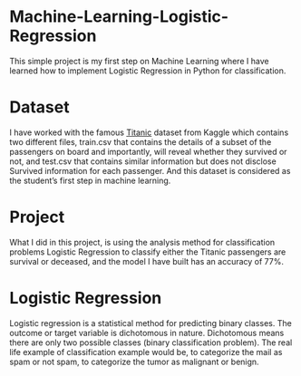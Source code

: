 # Machine-Learning-Logistic-Regression
This simple project is my first step on Machine Learning where I have learned how to implement Logistic Regression in Python for classification.

# Dataset
I have worked with the famous [Titanic](https://www.kaggle.com/c/titanic) dataset from Kaggle which contains two different files, train.csv that contains the details of a subset of the passengers on board and importantly, will reveal whether they survived or not, and test.csv that contains similar information but does not disclose Survived information for each passenger. And this dataset is considered as the student’s first step in machine learning.

# Project
What I did in this project, is using the analysis method for classification problems Logistic Regression to classify either the Titanic passengers are survival or deceased, and the model I have built has an accuracy of 77%.

# Logistic Regression
Logistic regression is a statistical method for predicting binary classes. The outcome or target variable is dichotomous in nature. Dichotomous means there are only two possible classes (binary classification problem). The real life example of classification example would be, to categorize the mail as spam or not spam, to categorize the tumor as malignant or benign.
